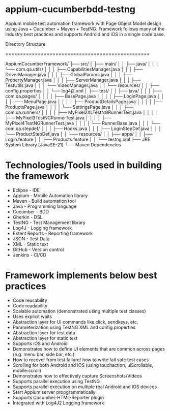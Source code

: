 # appium-cucumberbdd-testng
Appium mobile test automation framework with Page Object Model design using Java + Cucumber + Maven + TestNG.
Framework follows many of the industry best practices and supports Android and iOS in a single code base.

Directory Structure

=================================================

AppiumCucumberFramework/
├── src/
│   ├── main/
│   │   ├── java/
│   │   │   └── com.qa.utils/
│   │   │       ├── CapabilitiesManager.java
│   │   │       ├── DriverManager.java
│   │   │       ├── GlobalParams.java
│   │   │       ├── PropertyManager.java
│   │   │       ├── ServerManager.java
│   │   │       ├── TestUtils.java
│   │   │       └── VideoManager.java
│   │   └── resources/
│   │       ├── config.properties
│   │       └── log4j2.xml
│   ├── test/
│   │   ├── java/
│   │   │   ├── com.qa.pages/
│   │   │   │   ├── BasePage.java
│   │   │   │   ├── LoginPage.java
│   │   │   │   ├── MenuPage.java
│   │   │   │   ├── ProductDetailsPage.java
│   │   │   │   ├── ProductsPage.java
│   │   │   │   └── SettingsPage.java
│   │   │   ├── com.qa.runners/
│   │   │   │   ├── MyPixel2XLTestNGRunnerTest.java
│   │   │   │   ├── MyPixel3TestNGRunnerTest.java
│   │   │   │   ├── MyPixel4TestNGRunnerTest.java
│   │   │   │   └── RunnerBase.java
│   │   │   └── com.qa.stepdef/
│   │   │       ├── Hooks.java
│   │   │       ├── LoginStepDef.java
│   │   │       └── ProductStepDef.java
│   │   └── resources/
│   │       ├── apps/
│   │       ├── Login.feature
│   │       ├── Products.feature
│   │       └── testng.xml
├── JRE System Library [JavaSE-21]
└── Maven Dependencies



Technologies/Tools used in building the framework
=================================================
- Eclipse - IDE
- Appium - Mobile Automation library
- Maven - Build automation tool
- Java - Programming language
- Cucumber - BDD
- Gherkin - DSL
- TestNG - Test Management library
- Log4J - Logging framework
- Extent Reports - Reporting framework
- JSON - Test Data
- XML - Static text
- GitHub - Version control
- Jenkins - CI/CD

Framework implements below best practices
=========================================
- Code reusability
- Code readability
- Scalable automation (demonstrated using multiple test classes)
- Uses explicit waits
- Abstraction layer for UI commands like click, sendkeys, etc.
- Parameterization using TestNG XML and config.properties
- Abstraction layer for test data
- Abstraction layer for static text
- Supports iOS and Android
- Demonstrates how to define UI elements that are common across pages (e.g. menu bar, side bar, etc.)
- How to recover from test failure/ how to write fail safe test cases
- Scrolling for both Android and iOS (using touchaction, uiScrollable, mobile:scroll)
- Demonstrates how to effectively capture Screenshots/Videos
- Supports parallel execution using TestNG
- Supports parallel execution on multiple real Android and iOS devices
- Start Appium server propgrammatically
- Supports Cucumber-HTML-Reporter plugin
- Integrated with Log4J2 Logging framework
